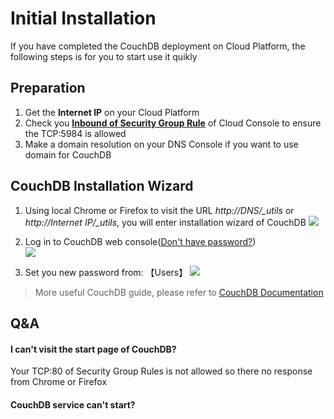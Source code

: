 # Initial Installation

If you have completed the CouchDB deployment on Cloud Platform, the following steps is for you to start use it quikly

## Preparation

1. Get the **Internet IP** on your Cloud Platform
2. Check you **[Inbound of Security Group Rule](https://support.websoft9.com/docs/faq/tech-instance.html)** of Cloud Console to ensure the TCP:5984 is allowed
3. Make a domain resolution on your DNS Console if you want to use domain for CouchDB

## CouchDB Installation Wizard

1. Using local Chrome or Firefox to visit the URL *http://DNS/_utils* or *http://Internet IP/_utils*, you will enter installation wizard of CouchDB
   ![](https://libs.websoft9.com/Websoft9/DocsPicture/en/couchdb/couchdb-init-websoft9.png)

2. Log in to CouchDB web console([Don't have password?](/stack-accounts.md#couchdb))  
   ![](https://libs.websoft9.com/Websoft9/DocsPicture/en/couchdb/couchdb-bk-websoft9.png)

3. Set you new password from: 【Users】
   ![](https://libs.websoft9.com/Websoft9/DocsPicture/en/couchdb/couchdb-pw-websoft9.png)

> More useful CouchDB guide, please refer to [CouchDB Documentation](https://docs.couchdb.org)

## Q&A

#### I can't visit the start page of CouchDB?

Your TCP:80 of Security Group Rules is not allowed so there no response from Chrome or Firefox

#### CouchDB service can't start? 
